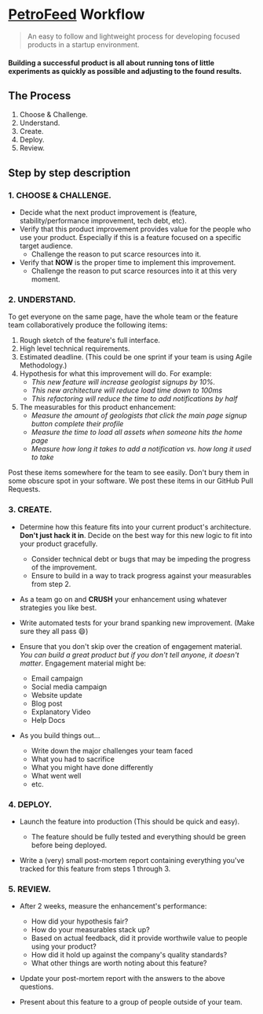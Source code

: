 # [PetroFeed](http://petrofeed.com) Workflow

> An easy to follow and lightweight process for developing focused products in a startup environment.

#### Building a successful product is all about running tons of little experiments as quickly as possible and adjusting to the found results.

## The Process

1. Choose & Challenge.
2. Understand.
3. Create.
4. Deploy.
5. Review.

## Step by step description

### 1. CHOOSE & CHALLENGE.

- Decide what the next product improvement is (feature, stability/performance improvement, tech debt, etc).
- Verify that this product improvement provides value for the people who use your product. Especially if this is a feature focused on a specific target audience.
    - Challenge the reason to put scarce resources into it.
- Verify that **NOW** is the proper time to implement this improvement.
    - Challenge the reason to put scarce resources into it at this very moment.

### 2. UNDERSTAND.

To get everyone on the same page, have the whole team or the feature team collaboratively produce the following items:

1. Rough sketch of the feature's full interface.
2. High level technical requirements.
3. Estimated deadline. (This could be one sprint if your team is using Agile Methodology.)
4. Hypothesis for what this improvement will do. For example:
    - _This new feature will increase geologist signups by 10%._
    - _This new architecture will reduce load time down to 100ms_
    - _This refactoring will reduce the time to add notifications by half_
5. The measurables for this product enhancement:
    - _Measure the amount of geologists that click the main page signup button complete their profile_
    - _Measure the time to load all assets when someone hits the home page_
    - _Measure how long it takes to add a notification vs. how long it used to take_

Post these items somewhere for the team to see easily. Don't bury them in some obscure spot in your software. We post these items in our GitHub Pull Requests.

### 3. CREATE.

- Determine how this feature fits into your current product's architecture. **Don't just hack it in**. Decide on the best way for this new logic to fit into your product gracefully.
    - Consider technical debt or bugs that may be impeding the progress of the improvement.
    - Ensure to build in a way to track progress against your measurables from step 2.

- As a team go on and **CRUSH** your enhancement using whatever strategies you like best.

- Write automated tests for your brand spanking new improvement. (Make sure they all pass :smile:)

- Ensure that you don't skip over the creation of engagement material. _You can build a great product but if you don't tell anyone, it doesn't matter_. Engagement material might be:
    - Email campaign
    - Social media campaign
    - Website update
    - Blog post
    - Explanatory Video
    - Help Docs

- As you build things out...
    - Write down the major challenges your team faced
    - What you had to sacrifice
    - What you might have done differently
    - What went well
    - etc.

### 4. DEPLOY.

- Launch the feature into production (This should be quick and easy).
    - The feature should be fully tested and everything should be green before being deployed.

- Write a (very) small post-mortem report containing everything you've tracked for this feature from steps 1 through 3.

### 5. REVIEW.

- After 2 weeks, measure the enhancement's performance:
    - How did your hypothesis fair?
    - How do your measurables stack up?
    - Based on actual feedback, did it provide worthwile value to people using your product?
    - How did it hold up against the company's quality standards?
    - What other things are worth noting about this feature?

- Update your post-mortem report with the answers to the above questions.

- Present about this feature to a group of people outside of your team.
